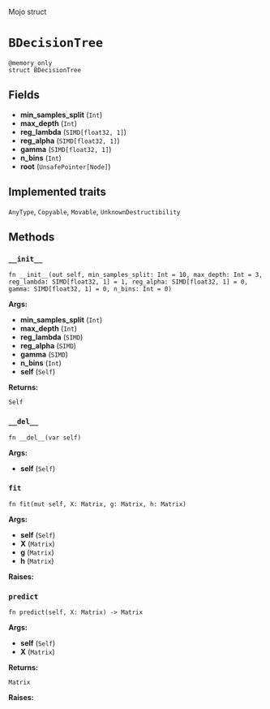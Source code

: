 Mojo struct

# `BDecisionTree`

```mojo
@memory_only
struct BDecisionTree
```

## Fields

- **min_samples_split** (`Int`)
- **max_depth** (`Int`)
- **reg_lambda** (`SIMD[float32, 1]`)
- **reg_alpha** (`SIMD[float32, 1]`)
- **gamma** (`SIMD[float32, 1]`)
- **n_bins** (`Int`)
- **root** (`UnsafePointer[Node]`)

## Implemented traits

`AnyType`, `Copyable`, `Movable`, `UnknownDestructibility`

## Methods

### `__init__`

```mojo
fn __init__(out self, min_samples_split: Int = 10, max_depth: Int = 3, reg_lambda: SIMD[float32, 1] = 1, reg_alpha: SIMD[float32, 1] = 0, gamma: SIMD[float32, 1] = 0, n_bins: Int = 0)
```

**Args:**

- **min_samples_split** (`Int`)
- **max_depth** (`Int`)
- **reg_lambda** (`SIMD`)
- **reg_alpha** (`SIMD`)
- **gamma** (`SIMD`)
- **n_bins** (`Int`)
- **self** (`Self`)

**Returns:**

`Self`

### `__del__`

```mojo
fn __del__(var self)
```

**Args:**

- **self** (`Self`)

### `fit`

```mojo
fn fit(mut self, X: Matrix, g: Matrix, h: Matrix)
```

**Args:**

- **self** (`Self`)
- **X** (`Matrix`)
- **g** (`Matrix`)
- **h** (`Matrix`)

**Raises:**

### `predict`

```mojo
fn predict(self, X: Matrix) -> Matrix
```

**Args:**

- **self** (`Self`)
- **X** (`Matrix`)

**Returns:**

`Matrix`

**Raises:**


